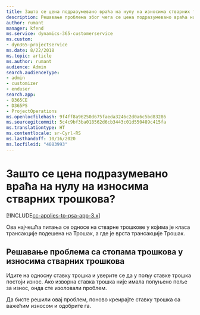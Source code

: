 ```yaml
---
title: Зашто се цена подразумевано враћа на нулу на износима стварних трошкова?
description: Решавање проблема због чега се цена подразумевано враћа на 0 на износима стварних трошкова.
author: rumant
manager: kfend
ms.service: dynamics-365-customerservice
ms.custom:
- dyn365-projectservice
ms.date: 8/22/2018
ms.topic: article
ms.author: rumant
audience: Admin
search.audienceType:
- admin
- customizer
- enduser
search.app:
- D365CE
- D365PS
- ProjectOperations
ms.openlocfilehash: 9f4ff8a96250d675faeda3246c2d0a6c5bd83286
ms.sourcegitcommit: 5c4c9bf3ba018562d6cb3443c01d550489c415fa
ms.translationtype: HT
ms.contentlocale: sr-Cyrl-RS
ms.lasthandoff: 10/16/2020
ms.locfileid: "4083993"
---
```

# <a name="why-is-the-price-defaulting-to-zero-on-expense-cost-actuals"></a>Зашто се цена подразумевано враћа на нулу на износима стварних трошкова?

[!INCLUDE[cc-applies-to-psa-app-3.x](../includes/cc-applies-to-psa-app-3x.md)]

Ова најчешћа питања се односе на стварне трошкове у којима је класа трансакције подешена на Трошак, а где је врста трансакције Трошак.

## <a name="troubleshooting-cost-rates-on-expense-cost-actuals"></a>Решавање проблема са стопама трошкова у износима стварних трошкова

Идите на односну ставку трошка и уверите се да у пољу ставке трошка постоји износ. Ако изворна ставка трошка није имала попуњено поље за износ, онда сте изоловали проблем.
 
Да бисте решили овај проблем, поново креирајте ставку трошка са важећим износом и одобрите га.
